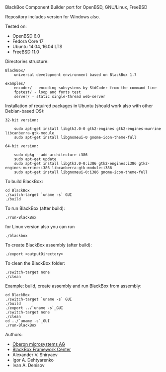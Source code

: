 BlackBox Component Builder port for OpenBSD, GNU/Linux, FreeBSD

Repository includes version for Windows also.

Tested on:
* OpenBSD 6.0
* Fedora Core 17
* Ubuntu 14.04, 16.04 LTS
* FreeBSD 11.0

Directories structure:

	BlackBox/
		universal development environment based on BlackBox 1.7

	examples/
		encoder/ - encoding subsystems by StdCoder from the command line
		fpstest/ - loop and fonts test
		server/ - static single-thread web-server

Installation of required packages in Ubuntu (should work also with other Debian-based OS):

	32-bit version:

		sudo apt-get install libgtk2.0-0 gtk2-engines gtk2-engines-murrine libcanberra-gtk-module
		sudo apt-get install libgnomeui-0 gnome-icon-theme-full

	64-bit version:

		sudo dpkg --add-architecture i386
		sudo apt-get update
		sudo apt-get install libgtk2.0-0:i386 gtk2-engines:i386 gtk2-engines-murrine:i386 libcanberra-gtk-module:i386
		sudo apt-get install libgnomeui-0:i386 gnome-icon-theme-full

To build BlackBox:

	cd BlackBox
	./switch-target `uname -s` GUI
	./build

To run BlackBox (after build):

	./run-BlackBox

for Linux version also you can run

	./blackbox

To create BlackBox assembly (after build):

	./export <outputDirectory>

To clean the BlackBox folder:

	./switch-target none
	./clean

Example: build, create assembly and run BlackBox from assembly:

	cd BlackBox
	./switch-target `uname -s` GUI
	./build
	./export ../`uname -s`_GUI
	./switch-target none
	./clean
	cd ../`uname -s`_GUI
	./run-BlackBox

Authors:
* [Oberon microsystems AG](http://www.oberon.ch/blackbox.html)
* [BlackBox Framework Center](http://blackboxframework.org)
* Alexander V. Shiryaev
* Igor A. Dehtyarenko
* Ivan A. Denisov

